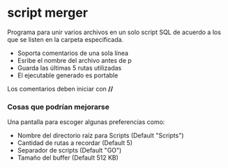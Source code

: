 # script merger

Programa para unir varios archivos en un solo script SQL de acuerdo a los que se listen en la carpeta especificada. 

- Soporta comentarios de una sola línea 
- Esribe el nombre del archivo antes de p
- Guarda las últimas 5 rutas utilizadas
- El ejecutable generado es portable


Los comentarios deben iniciar con **//**


### Cosas que podrían mejorarse

Una pantalla para escoger algunas preferencias como:
- Nombre del directorio raíz para Scripts (Default "Scripts")
- Cantidad de rutas a recordar (Default 5)
- Separador de scripts (Default "GO")
- Tamaño del buffer (Default 512 KB)
